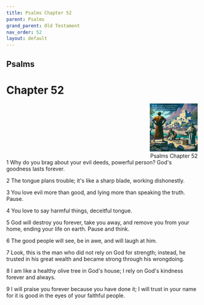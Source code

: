 ```yaml
---
title: Psalms Chapter 52
parent: Psalms
grand_parent: Old Testament
nav_order: 52
layout: default
---
```


## Psalms

# Chapter 52

<div style="clear: both; text-align: right;">
    <img src="/assets/Image/Psalms/500/52.jpg" alt="Psalms Chapter 52" class="chapter-image" style="max-width: 25%; height: auto;"/>
    <figcaption style="font-size: 14px;">Psalms Chapter 52</figcaption>
</div>
1 Why do you brag about your evil deeds, powerful person? God's goodness lasts forever.

2 The tongue plans trouble; it's like a sharp blade, working dishonestly.

3 You love evil more than good, and lying more than speaking the truth. Pause.

4 You love to say harmful things, deceitful tongue.

5 God will destroy you forever, take you away, and remove you from your home, ending your life on earth. Pause and think.

6 The good people will see, be in awe, and will laugh at him.

7 Look, this is the man who did not rely on God for strength; instead, he trusted in his great wealth and became strong through his wrongdoing.

8 I am like a healthy olive tree in God's house; I rely on God's kindness forever and always.

9 I will praise you forever because you have done it; I will trust in your name for it is good in the eyes of your faithful people.


